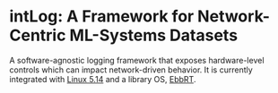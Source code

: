 # intLog: A Framework for Network-Centric ML-Systems Datasets

A software-agnostic logging framework that exposes hardware-level controls which can impact network-driven behavior. It is currently integrated with [Linux 5.14](https://github.com/handong32/linux/tree/intlog) and a library OS, [EbbRT](https://github.com/SESA/EbbRT).
